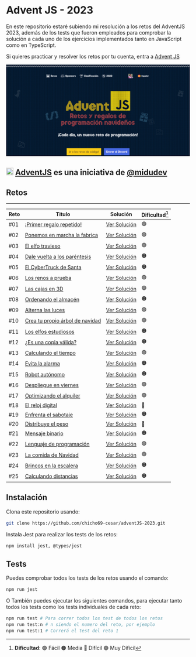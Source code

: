 # Advent JS - 2023

En este repositorio estaré subiendo mi resolución a los retos del AdventJS 2023, además de los tests que fueron empleados para comprobar la solución a cada uno de los ejercicios implementados tanto en JavaScript como en TypeScript.

Si quieres practicar y resolver los retos por tu cuenta, entra a [Advent JS](https://adventjs.dev/es)

![Advent JS 2023](assets/background.png)

## <img src="https://adventjs.dev/android-icon-192x192.png" width="20" height="20" /> <strong> [AdventJS](https://adventjs.dev/es) es una iniciativa de [@midudev](https://midu.dev/)</strong>

## Retos
---

| Reto  | Titulo    | Solución  | Dificultad[^1]    |
| ----- | --------- | --------- | ----------------- |
| #01   | [¡Primer regalo repetido!](https://adventjs.dev/es/challenges/2023/1) | [Ver Solución](./src/challenge-01/) | 🟢 |
| #02   | [Ponemos en marcha la fabrica](https://adventjs.dev/es/challenges/2023/2) | [Ver Solución](./src/challenge-02/) | 🟢 |
| #03   | [El elfo travieso](https://adventjs.dev/es/challenges/2023/3) | [Ver Solución](./src/challenge-03/) | 🟢 |
| #04   | [Dale vuelta a los paréntesis](https://adventjs.dev/es/challenges/2023/4) | [Ver Solución](./src/challenge-04/) | 🟠 |
| #05   | [El CyberTruck de Santa](https://adventjs.dev/es/challenges/2023/5) | [Ver Solución](./src/challenge-05/) | 🟠 |
| #06   | [Los renos a prueba](https://adventjs.dev/es/challenges/2023/6) | [Ver Solución](./src/challenge-06/) | 🟢 |
| #07   | [Las cajas en 3D](https://adventjs.dev/es/challenges/2023/7) | [Ver Solución](./src/challenge-07/) | 🟢 |
| #08   | [Ordenando el almacén](https://adventjs.dev/es/challenges/2023/8) | [Ver Solución](./src/challenge-08/) | 🟠 |
| #09   | [Alterna las luces](https://adventjs.dev/es/challenges/2023/9) | [Ver Solución](./src/challenge-09/) | 🟢 |
| #10   | [Crea tu propio árbol de navidad](https://adventjs.dev/es/challenges/2023/10) | [Ver Solución](./src/challenge-10/) | 🟢 |
| #11   | [Los elfos estudiosos](https://adventjs.dev/es/challenges/2023/11) | [Ver Solución](./src/challenge-11/) | 🟠 |
| #12   | [¿Es una copia válida?](https://adventjs.dev/es/challenges/2023/12) | [Ver Solución](./src/challenge-12/) | 🟠 |
| #13   | [Calculando el tiempo](https://adventjs.dev/es/challenges/2023/13) | [Ver Solución](./src/challenge-13/) | 🟢 |
| #14   | [Evita la alarma](https://adventjs.dev/es/challenges/2023/14) | [Ver Solución](./src/challenge-14/) | 🟠 |
| #15   | [Robot autónomo](https://adventjs.dev/es/challenges/2023/15) | [Ver Solución](./src/challenge-15/) | 🟠 |
| #16   | [Despliegue en viernes](https://adventjs.dev/es/challenges/2023/16) | [Ver Solución](./src/challenge-16/) | 🟢 |
| #17   | [Optimizando el alquiler](https://adventjs.dev/es/challenges/2023/17) | [Ver Solución](./src/challenge-17/) | 🟢 |
| #18   | [El reloj digital](https://adventjs.dev/es/challenges/2023/18) | [Ver Solución](./src/challenge-18/) | 🔴 |
| #19   | [Enfrenta el sabotaje](https://adventjs.dev/es/challenges/2023/19) | [Ver Solución](./src/challenge-19/) | 🟠 |
| #20   | [Distribuye el peso](https://adventjs.dev/es/challenges/2023/20) | [Ver Solución](./src/challenge-20/) | 🔴 |
| #21   | [Mensaje binario](https://adventjs.dev/es/challenges/2023/21) | [Ver Solución](./src/challenge-21/) | 🟠 |
| #22   | [Lenguaje de programación](https://adventjs.dev/es/challenges/2023/22) | [Ver Solución](./src/challenge-22/) | 🟢 |
| #23   | [La comida de Navidad](https://adventjs.dev/es/challenges/2023/23) | [Ver Solución](./src/challenge-23/) | 🟢 |
| #24   | [Brincos en la escalera](https://adventjs.dev/es/challenges/2023/24) | [Ver Solución](./src/challenge-24/) | 🟠 |
| #25   | [Calculando distancias](https://adventjs.dev/es/challenges/2023/25) | [Ver Solución](./src/challenge-25/) | 🟠 |

[^1]: **Dificultad**: 🟢 Fácil 🟠 Media 🔴 Difícil 🟣 Muy Difícil

## Instalación

Clona este repositorio usando:

```bash
git clone https://github.com/chicho69-cesar/adventJS-2023.git
```

Instala Jest para realizar los tests de los retos:

```bash
npm install jest, @types/jest
```

## Tests

Puedes comprobar todos los tests de los retos usando el comando:

```bash
npm run jest
```

O También puedes ejecutar los siguientes comandos, para ejecutar tanto todos los tests como los tests individuales de cada reto:

```bash
npm run test # Para correr todos los test de todos los retos
npm run test:n # n siendo el numero del reto, por ejemplo
npm run test:1 # Correrá el test del reto 1
```
